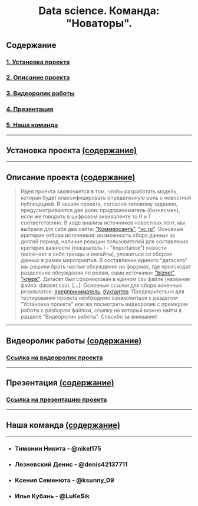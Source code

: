 <h1 align="center"> Data science. Команда: "Новаторы". </h1>

## Содержание
### [1. Установка проекта](#установка-проекта)
### [2. Описание проекта](#описание-проекта)
### [3. Видеоролик работы](#видеоролик-работы)
### [4. Презентация](#презентация)
### [5. Наша команда](#наша-команда)
---
## Установка проекта [(содержание)](#содержание)
---
## Описание проекта [(содержание)](#содержание)
>Идея проекта заключается в том, чтобы разработать модель, которая будет классифицировать определенную роль с новостной публицацией. В нашем проекте, согласно типовому заданию, предусматриваются две роли: придприниматель (бизнесмен), если же говорить в цифровом эквиваленте то 0 и 1 соответственно. В ходе анализа источников новостных лент, мы выбрали для себя два сайта: ["Коммерсантъ"](https://www.kommersant.ru/), ["vc.ru"](https://vc.ru/). Основные критерии отбора источников: возможность сбора данных за долгий период, наличие реакции пользователей для составления критерия важности (показатель I - "Importance") новости (включает в себя тренды и инсайты), уложиться со сбором данных в рамки мероприятия. В составлении единого "датасета" мы решили брать частые обсуждения на форумах, где происходит разделение обсуждения по ролям, сами источники: ["biznet"](https://www.biznet.ru/), ["клерк"](https://club.klerk.ru/c/accounting/5). Датасет был сформирован в едином csv файле (название файла: dataset.csv). [...]. Основные ссылки для сбора конечных результатов: [предприниматель](http://127.0.0.1:10010/role/0), [бухгалтер](http://127.0.0.1:10010/role/1). Предварительно для тестирования проекта необходимо ознакомиться с разделом "Установка проекта" или же посмотреть видеоролик с примером работы с разбором файлом, ссылку на который можно найти в разделе "Видеоролик работы". Спасибо за внимание!
---
## Видеоролик работы [(содержание)](#содержание)
### [Ссылка на видеоролик проекта](https://drive.google.com/drive/folders/1oSWMkmP0VSGio-0pWO_YaB_cLe4_y8P6?usp=sharing)
---
## Презентация [(содержание)](#содержание)
### [Ссылка на презентацию проекта](https://drive.google.com/drive/folders/1e0aJ_J0MG024g8CqZLMWHad5OGNv54sH?usp=sharing)
---
## Наша команда [(содержание)](#содержание)
---
- ### Тимонин Никита - @nikel175
- ### Лезневский Денис - @denis42137711
- ### Ксения Семенюта - @ksunny_09
- ### Илья Кубань - @LuKeSik